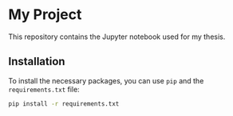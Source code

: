 # My Project

This repository contains the Jupyter notebook used for my thesis.

## Installation

To install the necessary packages, you can use `pip` and the `requirements.txt` file:

```bash
pip install -r requirements.txt
